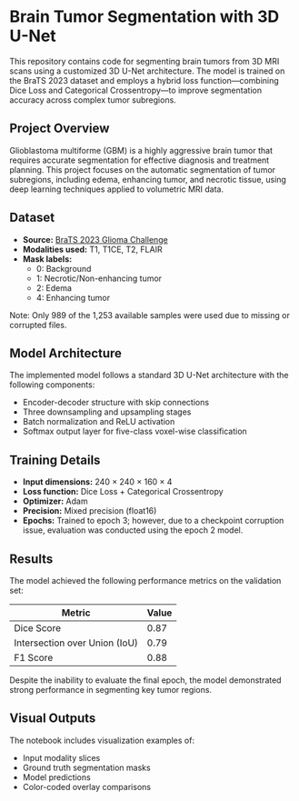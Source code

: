 # Brain Tumor Segmentation with 3D U-Net

This repository contains code for segmenting brain tumors from 3D MRI scans using a customized 3D U-Net architecture. The model is trained on the BraTS 2023 dataset and employs a hybrid loss function—combining Dice Loss and Categorical Crossentropy—to improve segmentation accuracy across complex tumor subregions.

## Project Overview

Glioblastoma multiforme (GBM) is a highly aggressive brain tumor that requires accurate segmentation for effective diagnosis and treatment planning. This project focuses on the automatic segmentation of tumor subregions, including edema, enhancing tumor, and necrotic tissue, using deep learning techniques applied to volumetric MRI data.

## Dataset

- **Source:** [BraTS 2023 Glioma Challenge](https://www.kaggle.com/datasets/luumsk/asnr-miccai-brats-2023-gli-challenge-training-data)
- **Modalities used:** T1, T1CE, T2, FLAIR
- **Mask labels:**
  - 0: Background
  - 1: Necrotic/Non-enhancing tumor
  - 2: Edema
  - 4: Enhancing tumor

Note: Only 989 of the 1,253 available samples were used due to missing or corrupted files.

## Model Architecture

The implemented model follows a standard 3D U-Net architecture with the following components:
- Encoder-decoder structure with skip connections
- Three downsampling and upsampling stages
- Batch normalization and ReLU activation
- Softmax output layer for five-class voxel-wise classification

## Training Details

- **Input dimensions:** 240 × 240 × 160 × 4
- **Loss function:** Dice Loss + Categorical Crossentropy
- **Optimizer:** Adam
- **Precision:** Mixed precision (float16)
- **Epochs:** Trained to epoch 3; however, due to a checkpoint corruption issue, evaluation was conducted using the epoch 2 model.

## Results

The model achieved the following performance metrics on the validation set:

| Metric         | Value |
|----------------|-------|
| Dice Score     | 0.87  |
| Intersection over Union (IoU) | 0.79  |
| F1 Score       | 0.88  |

Despite the inability to evaluate the final epoch, the model demonstrated strong performance in segmenting key tumor regions.

## Visual Outputs

The notebook includes visualization examples of:
- Input modality slices
- Ground truth segmentation masks
- Model predictions
- Color-coded overlay comparisons
